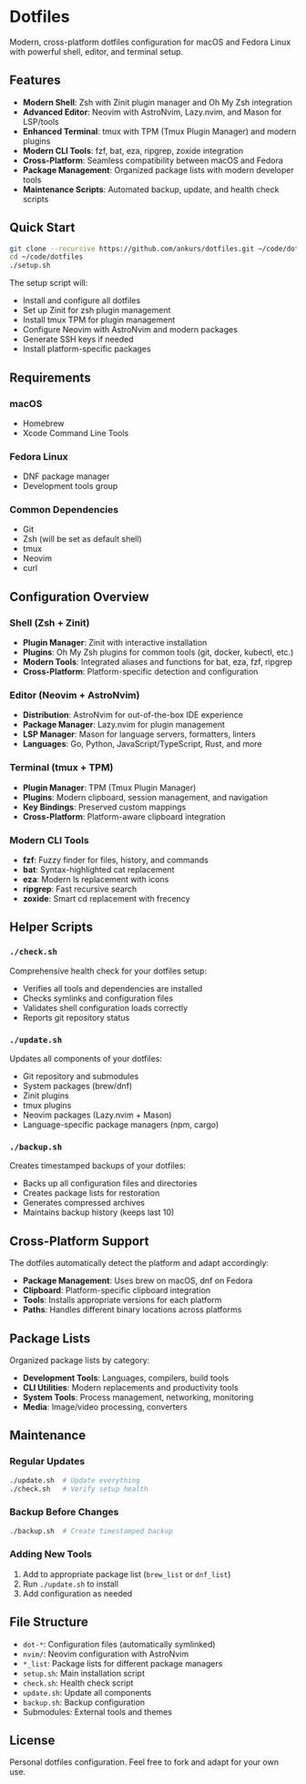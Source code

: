 # Dotfiles

Modern, cross-platform dotfiles configuration for macOS and Fedora Linux with powerful shell, editor, and terminal setup.

## Features

- **Modern Shell**: Zsh with Zinit plugin manager and Oh My Zsh integration
- **Advanced Editor**: Neovim with AstroNvim, Lazy.nvim, and Mason for LSP/tools
- **Enhanced Terminal**: tmux with TPM (Tmux Plugin Manager) and modern plugins
- **Modern CLI Tools**: fzf, bat, eza, ripgrep, zoxide integration
- **Cross-Platform**: Seamless compatibility between macOS and Fedora
- **Package Management**: Organized package lists with modern developer tools
- **Maintenance Scripts**: Automated backup, update, and health check scripts

## Quick Start

```bash
git clone --recursive https://github.com/ankurs/dotfiles.git ~/code/dotfiles
cd ~/code/dotfiles
./setup.sh
```

The setup script will:
- Install and configure all dotfiles
- Set up Zinit for zsh plugin management
- Install tmux TPM for plugin management
- Configure Neovim with AstroNvim and modern packages
- Generate SSH keys if needed
- Install platform-specific packages

## Requirements

### macOS
- Homebrew
- Xcode Command Line Tools

### Fedora Linux
- DNF package manager
- Development tools group

### Common Dependencies
- Git
- Zsh (will be set as default shell)
- tmux
- Neovim
- curl

## Configuration Overview

### Shell (Zsh + Zinit)
- **Plugin Manager**: Zinit with interactive installation
- **Plugins**: Oh My Zsh plugins for common tools (git, docker, kubectl, etc.)
- **Modern Tools**: Integrated aliases and functions for bat, eza, fzf, ripgrep
- **Cross-Platform**: Platform-specific detection and configuration

### Editor (Neovim + AstroNvim)
- **Distribution**: AstroNvim for out-of-the-box IDE experience
- **Package Manager**: Lazy.nvim for plugin management
- **LSP Manager**: Mason for language servers, formatters, linters
- **Languages**: Go, Python, JavaScript/TypeScript, Rust, and more

### Terminal (tmux + TPM)
- **Plugin Manager**: TPM (Tmux Plugin Manager)
- **Plugins**: Modern clipboard, session management, and navigation
- **Key Bindings**: Preserved custom mappings
- **Cross-Platform**: Platform-aware clipboard integration

### Modern CLI Tools
- **fzf**: Fuzzy finder for files, history, and commands
- **bat**: Syntax-highlighted cat replacement
- **eza**: Modern ls replacement with icons
- **ripgrep**: Fast recursive search
- **zoxide**: Smart cd replacement with frecency

## Helper Scripts

### `./check.sh`
Comprehensive health check for your dotfiles setup:
- Verifies all tools and dependencies are installed
- Checks symlinks and configuration files
- Validates shell configuration loads correctly
- Reports git repository status

### `./update.sh`
Updates all components of your dotfiles:
- Git repository and submodules
- System packages (brew/dnf)
- Zinit plugins
- tmux plugins
- Neovim packages (Lazy.nvim + Mason)
- Language-specific package managers (npm, cargo)

### `./backup.sh`
Creates timestamped backups of your dotfiles:
- Backs up all configuration files and directories
- Creates package lists for restoration
- Generates compressed archives
- Maintains backup history (keeps last 10)

## Cross-Platform Support

The dotfiles automatically detect the platform and adapt accordingly:

- **Package Management**: Uses brew on macOS, dnf on Fedora
- **Clipboard**: Platform-specific clipboard integration
- **Tools**: Installs appropriate versions for each platform
- **Paths**: Handles different binary locations across platforms

## Package Lists

Organized package lists by category:
- **Development Tools**: Languages, compilers, build tools
- **CLI Utilities**: Modern replacements and productivity tools
- **System Tools**: Process management, networking, monitoring
- **Media**: Image/video processing, converters

## Maintenance

### Regular Updates
```bash
./update.sh  # Update everything
./check.sh   # Verify setup health
```

### Backup Before Changes
```bash
./backup.sh  # Create timestamped backup
```

### Adding New Tools
1. Add to appropriate package list (`brew_list` or `dnf_list`)
2. Run `./update.sh` to install
3. Add configuration as needed

## File Structure

- `dot-*`: Configuration files (automatically symlinked)
- `nvim/`: Neovim configuration with AstroNvim
- `*_list`: Package lists for different package managers
- `setup.sh`: Main installation script
- `check.sh`: Health check script
- `update.sh`: Update all components
- `backup.sh`: Backup configuration
- Submodules: External tools and themes

## License

Personal dotfiles configuration. Feel free to fork and adapt for your own use.